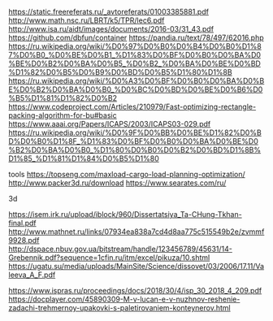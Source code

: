 https://static.freereferats.ru/_avtoreferats/01003385881.pdf
http://www.math.nsc.ru/LBRT/k5/TPR/lec6.pdf
http://www.isa.ru/aidt/images/documents/2016-03/31_43.pdf
https://github.com/dbfun/container
https://pandia.ru/text/78/497/62016.php
https://ru.wikipedia.org/wiki/%D0%97%D0%B0%D0%B4%D0%B0%D1%87%D0%B0_%D0%BE%D0%B1_%D1%83%D0%BF%D0%B0%D0%BA%D0%BE%D0%B2%D0%BA%D0%B5_%D0%B2_%D0%BA%D0%BE%D0%BD%D1%82%D0%B5%D0%B9%D0%BD%D0%B5%D1%80%D1%8B
https://ru.wikipedia.org/wiki/%D0%A3%D0%BF%D0%B0%D0%BA%D0%BE%D0%B2%D0%BA%D0%B0_%D0%BC%D0%BD%D0%BE%D0%B6%D0%B5%D1%81%D1%82%D0%B2
https://www.codeproject.com/Articles/210979/Fast-optimizing-rectangle-packing-algorithm-for-bu#basic
https://www.aaai.org/Papers/ICAPS/2003/ICAPS03-029.pdf
https://ru.wikipedia.org/wiki/%D0%9F%D0%BB%D0%BE%D1%82%D0%BD%D0%B0%D1%8F_%D1%83%D0%BF%D0%B0%D0%BA%D0%BE%D0%B2%D0%BA%D0%B0_%D1%80%D0%B0%D0%B2%D0%BD%D1%8B%D1%85_%D1%81%D1%84%D0%B5%D1%80

tools
https://topseng.com/maxload-cargo-load-planning-optimization/
http://www.packer3d.ru/download
https://www.searates.com/ru/

3d

https://isem.irk.ru/upload/iblock/960/Dissertatsiya_Ta-CHung-Tkhan-final.pdf
http://www.mathnet.ru/links/07934ea838a7cd4d8aa775c515549b2e/zvmmf9928.pdf
http://dspace.nbuv.gov.ua/bitstream/handle/123456789/45631/14-Grebennik.pdf?sequence=1cfin.ru/itm/excel/pikuza/10.shtml
https://ugatu.su/media/uploads/MainSite/Science/dissovet/03/2006/17.11/Valeeva_A_F.pdf

https://www.ispras.ru/proceedings/docs/2018/30/4/isp_30_2018_4_209.pdf
https://docplayer.com/45890309-M-v-lucan-e-v-nuzhnov-reshenie-zadachi-trehmernoy-upakovki-s-paletirovaniem-konteynerov.html
